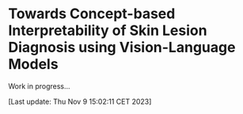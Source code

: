 # Towards Concept-based Interpretability of Skin Lesion Diagnosis using Vision-Language Models

Work in progress...

[Last update: Thu Nov  9 15:02:11 CET 2023]
